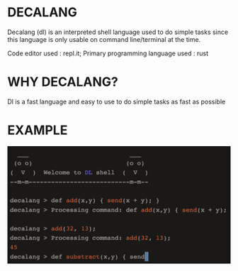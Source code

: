 # DECALANG

Decalang (dl) is an interpreted shell language used to do simple tasks since this language is only usable on command line/terminal at the time. 

Code editor used : repl.it; 
Primary programming language used : rust

# WHY DECALANG?

Dl is a fast language and easy to use to do simple tasks as fast as possible

# EXAMPLE

![img_1](assets/img/img_1.png)